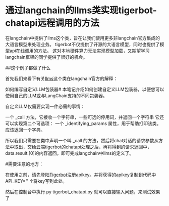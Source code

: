# 通过langchain的llms类实现tigerbot-chatapi远程调用的方法

在langchain中提供了llms这个类，旨在让我们使用更多非langchain官方集成的大语言模型来处理业务。
tigerbot不仅提供了开源的大语言模型，同时也提供了模型api在线调用的方法。
这对本地硬件算力无法实现模型加载，又期望学习langchain框架的同学提供了很好的机会。

##这个例子都做了什么

首先我们来看下有关[llms](https://python.langchain.com/docs/modules/model_io/models/llms/how_to/custom_llm)这个类在langchain官方的解释：

如何编写自定义LLM包装器#
本笔记介绍如何创建自定义LLM包装器，以便您可以使用自己的LLM或与LangChain支持的不同包装器。

自定义LLM仅需要实现一件必需的事情：

一个 _call 方法，它接收一个字符串，一些可选的停用词，并返回一个字符串
它还可以实现第二个可选项：
一个 _identifying_params 属性，用于帮助打印该类。应该返回一个字典。


所以我们只需要在类中声明一个叫 _call 的方法，然后将chat对话的请求参数从方法中取出，交给云端tigerbot的chatapi处理之后，再将得到的请求返回中，data.result.[0]的内容返回。即可完成langchain中llms的定义了。

#需要注意的地方：

在使用之前，请先登陆[Tigerbot](https://www.tigerbot.com/)注册apikey。并将获得的apikey复制到代码中
API_KEY=''
↑将key写到此处。

然后在控制台中执行 
py tigerbot_chatapi.py
就可以直接输入问题，来测试效果了



           
